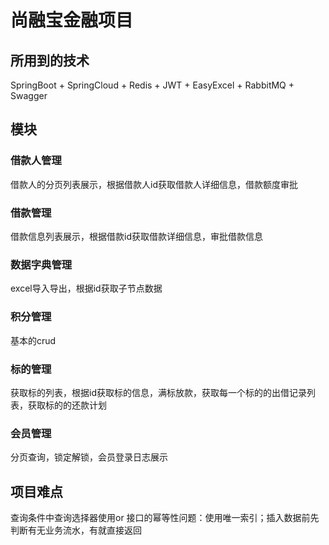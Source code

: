 # 尚融宝金融项目
## 所用到的技术
SpringBoot + SpringCloud + Redis + JWT + EasyExcel + RabbitMQ + Swagger
## 模块
### 借款人管理
借款人的分页列表展示，根据借款人id获取借款人详细信息，借款额度审批
### 借款管理
借款信息列表展示，根据借款id获取借款详细信息，审批借款信息
### 数据字典管理
excel导入导出，根据id获取子节点数据
### 积分管理
基本的crud
### 标的管理
获取标的列表，根据id获取标的信息，满标放款，获取每一个标的的出借记录列表，获取标的的还款计划
### 会员管理
分页查询，锁定解锁，会员登录日志展示
## 项目难点
查询条件中查询选择器使用or
接口的幂等性问题：使用唯一索引；插入数据前先判断有无业务流水，有就直接返回




